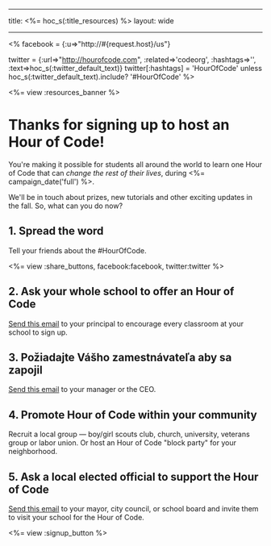 * * *

title: <%= hoc_s(:title_resources) %> layout: wide

* * *

<% facebook = {:u=>"http://#{request.host}/us"}

twitter = {:url=>"http://hourofcode.com", :related=>'codeorg', :hashtags=>'', :text=>hoc_s(:twitter_default_text)} twitter[:hashtags] = 'HourOfCode' unless hoc_s(:twitter_default_text).include? '#HourOfCode' %>

<%= view :resources_banner %>

# Thanks for signing up to host an Hour of Code!

You're making it possible for students all around the world to learn one Hour of Code that can *change the rest of their lives*, during <%= campaign_date('full') %>.

We'll be in touch about prizes, new tutorials and other exciting updates in the fall. So, what can you do now?

## 1. Spread the word

Tell your friends about the #HourOfCode.

<%= view :share_buttons, facebook:facebook, twitter:twitter %>

## 2. Ask your whole school to offer an Hour of Code

[Send this email](<%= resolve_url('/resources#email') %>) to your principal to encourage every classroom at your school to sign up.

## 3. Požiadajte Vášho zamestnávateľa aby sa zapojil

[Send this email](<%= resolve_url('/resources#email') %>) to your manager or the CEO.

## 4. Promote Hour of Code within your community

Recruit a local group — boy/girl scouts club, church, university, veterans group or labor union. Or host an Hour of Code "block party" for your neighborhood.

## 5. Ask a local elected official to support the Hour of Code

[Send this email](<%= resolve_url('/resources#politicians') %>) to your mayor, city council, or school board and invite them to visit your school for the Hour of Code.

<%= view :signup_button %>